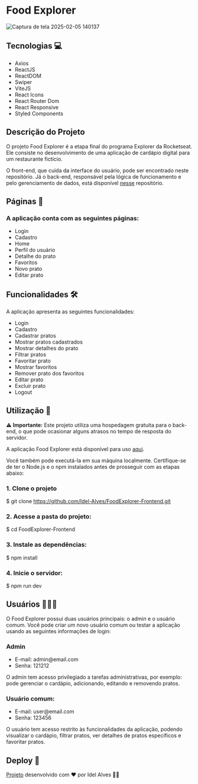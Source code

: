 # Food Explorer

![Captura de tela 2025-02-05 140137](https://github.com/user-attachments/assets/8988bb55-e76d-4d46-ae44-7f970fd118c2)


## Tecnologias 💻
<ul>
  <li>Axios</li>
  <li>ReactJS</li>
  <li>ReactDOM</li> 
  <li>Swiper</li>
  <li>ViteJS</li>
  <li>React Icons</li>
  <li>React Router Dom</li>
  <li>React Responsive</li>
  <li>Styled Components</li>
</ul>

## Descrição do Projeto
O projeto Food Explorer é a etapa final do programa Explorer da Rocketseat. Ele consiste no desenvolvimento de uma aplicação de cardápio digital para um restaurante fictício.

O front-end, que cuida da interface do usuário, pode ser encontrado neste repositório. Já o back-end, responsável pela lógica de funcionamento e pelo gerenciamento de dados, está disponível [nesse](https://github.com/Idel-Alves/FoodExplorer-Backend) repositório.

## Páginas 📄
### A aplicação conta com as seguintes páginas:
<ul>
  <li>Login</li>
  <li>Cadastro</li>
  <li>Home</li> 
  <li>Perfil do usuário</li>
  <li>Detalhe do prato</li>
  <li>Favoritos</li>
  <li>Novo prato</li>
  <li>Editar prato</li>
</ul>

## Funcionalidades 🛠️
A aplicação apresenta as seguintes funcionalidades:
<ul>
  <li>Login</li>
  <li>Cadastro</li>
  <li>Cadastrar pratos</li> 
  <li>Mostrar pratos cadastrados</li>
  <li>Mostrar detalhes do prato</li>
  <li>Filtrar pratos</li>
  <li>Favoritar prato</li>
  <li>Mostrar favoritos</li>
  <li>Remover prato dos favoritos</li>
  <li>Editar prato</li>
  <li>Excluir prato</li>
  <li>Logout</li>
</ul>

## Utilização 🎯
⚠️ **Importante:** Este projeto utiliza uma hospedagem gratuita para o back-end, o que pode ocasionar alguns atrasos no tempo de resposta do servidor.

A aplicação Food Explorer está disponível para uso [aqui](https://foodexplorer-idel.netlify.app).

Você também pode executá-la em sua máquina localmente. Certifique-se de ter o Node.js e o npm instalados antes de prosseguir com as etapas abaixo:

### 1. Clone o projeto
$ git clone https://github.com/Idel-Alves/FoodExplorer-Frontend.git

### 2. Acesse a pasta do projeto:
$ cd FoodExplorer-Frontend

### 3. Instale as dependências:
$ npm install

### 4. Inicie o servidor:
$ npm run dev

## Usuários 👨🏽‍💻
<p>O Food Explorer possui duas usuários principais: o admin e o usuário comum. Você pode criar um novo usuário comum ou testar a aplicação usando as seguintes informações de login:</p>
<h3>Admin</h3>
<ul>
  <li>E-mail: admin@email.com</li>
  <li>Senha: 121212</li>
</ul>

<p>O admin tem acesso privilegiado a tarefas administrativas, por exemplo: pode gerenciar o cardápio, adicionando, editando e removendo pratos.</p>

<h3>Usuário comum:</h3>
<ul>
  <li>E-mail: user@email.com</li>
  <li>Senha: 123456</li>
</ul>
<p>O usuário tem acesso restrito às funcionalidades da aplicação, podendo visualizar o cardápio, filtrar pratos, ver detalhes de pratos específicos e favoritar pratos.</p>

## Deploy 🚀
[Projeto](https://foodexplorer-idel.netlify.app/) desenvolvido com ❤️ por Idel Alves 👋🏾
